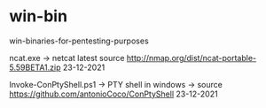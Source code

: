 # win-bin
win-binaries-for-pentesting-purposes

ncat.exe -> netcat latest source http://nmap.org/dist/ncat-portable-5.59BETA1.zip 23-12-2021

Invoke-ConPtyShell.ps1 -> PTY shell in windows -> source https://github.com/antonioCoco/ConPtyShell 23-12-2021
